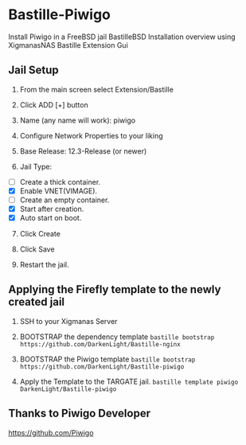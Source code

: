 # Bastille-Piwigo
Install Piwigo in a FreeBSD jail BastilleBSD
Installation overview using XigmanasNAS Bastille Extension Gui

## Jail Setup
1. From the main screen select Extension/Bastille

2. Click ADD [+] button

3. Name (any name will work): piwigo

4. Configure Network Properties to your liking

5. Base Release: 12.3-Release (or newer)

6. Jail Type: 
- [ ] Create a thick container.
- [x] Enable VNET(VIMAGE).
- [ ] Create an empty container.
- [x] Start after creation.
- [x] Auto start on boot.

7. Click Create

8. Click Save

9. Restart the jail.


## Applying the Firefly template to the newly created jail

1. SSH to your Xigmanas Server

2. BOOTSTRAP the dependency template
`bastille bootstrap https://github.com/DarkenLight/Bastille-nginx`

3. BOOTSTRAP the Piwigo template
`bastille bootstrap https://github.com/DarkenLight/Bastille-piwigo`

4. Apply the Template to the TARGATE jail.
`bastille template piwigo DarkenLight/Bastille-piwigo`


## Thanks to Piwigo Developer
https://github.com/Piwigo
